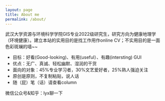 ```yaml
---
layout: page
title: About me
permalink: /about/
---
```

武汉大学资源与环境科学学院GIS专业2022级研究生，研究方向为健康地理学（环境健康）。建立本站的实用目的是找工作用作online CV；不实用目的是一面色彩斑斓的墙~~
- 目标：好看(Good-looking)、有用(useful）、有趣(intersting)   GUI
- 优点：无广、真诚、轻松幽默、湿润的干货
- 面向的对象：45%专业学习者，30%文艺爱好者，25%熟人强迫关注
- 原创是原则，不复制粘贴，说人话
- 随（屁）笔（话）请查看column

微信公众号&知乎：lyx聊一下

